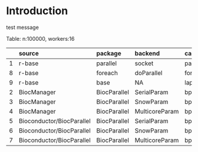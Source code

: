 

# Introduction
test message


Table: n:100000, workers:16

|   |source                    |package      |backend        |call      | time(sec)| performance(%)|
|:--|:-------------------------|:------------|:--------------|:---------|---------:|--------------:|
|1  |r-base                    |parallel     |socket         |parLapply |     0.327|         100.00|
|8  |r-base                    |foreach      |doParallel     |foreach   |    33.020|           0.99|
|9  |r-base                    |base         |NA             |lapply    |     0.309|         105.83|
|2  |BiocManager               |BiocParallel |SerialParam    |bplapply  |   119.127|           0.27|
|3  |BiocManager               |BiocParallel |SnowParam      |bplapply  |    67.455|           0.48|
|4  |BiocManager               |BiocParallel |MulticoreParam |bplapply  |    97.584|           0.34|
|5  |Bioconductor/BiocParallel |BiocParallel |SerialParam    |bplapply  |   118.694|           0.28|
|6  |Bioconductor/BiocParallel |BiocParallel |SnowParam      |bplapply  |    68.008|           0.48|
|7  |Bioconductor/BiocParallel |BiocParallel |MulticoreParam |bplapply  |    95.489|           0.34|

